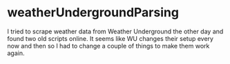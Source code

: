 # weatherUndergroundParsing

I tried to scrape weather data from Weather Underground the other day and found two old scripts online.
It seems like WU changes their setup every now and then so I had to change a couple of things to make them work again.

